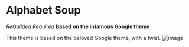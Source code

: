 # Alphabet Soup 

*ReGuilded Required*
**Based on the infamous Google theme**

This theme is based on the beloved Google theme, with a twist. 
![image](https://user-images.githubusercontent.com/59494766/167605710-8876d0e9-f782-4e20-bada-afcb76260010.png)

